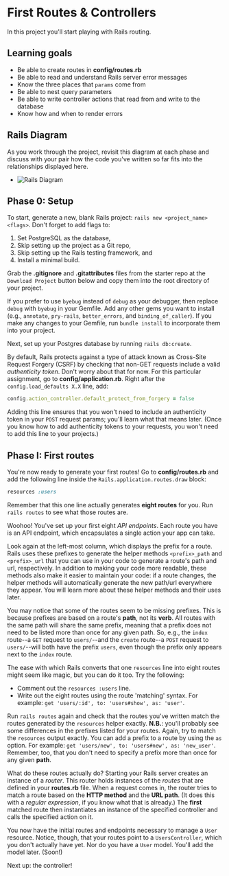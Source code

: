 # First Routes & Controllers

In this project you'll start playing with Rails routing.

## Learning goals

- Be able to create routes in __config/routes.rb__
- Be able to read and understand Rails server error messages
- Know the three places that `params` come from
- Be able to nest query parameters
- Be able to write controller actions that read from and write to the database
- Know how and when to render errors

## Rails Diagram

As you work through the project, revisit this diagram at each phase and discuss
with your pair how the code you've written so far fits into the relationships
displayed here.

- ![Rails Diagram][diagram]

## Phase 0: Setup

To start, generate a new, blank Rails project: `rails new <project_name>
<flags>`. Don't forget to add flags to:

1. Set PostgreSQL as the database,
2. Skip setting up the project as a Git repo,
3. Skip setting up the Rails testing framework, and
4. Install a minimal build.

Grab the __.gitignore__ and __.gitattributes__ files from the starter repo at
the `Download Project` button below and copy them into the root directory of
your project.

If you prefer to use `byebug` instead of `debug` as your debugger, then replace
`debug` with `byebug` in your Gemfile. Add any other gems you want to install
(e.g., `annotate`, `pry-rails`, `better_errors`, and `binding_of_caller`).  If
you make any changes to your Gemfile, run `bundle install` to incorporate them
into your project.

Next, set up your Postgres database by running `rails db:create`.

By default, Rails protects against a type of attack known as Cross-Site Request
Forgery (CSRF) by checking that non-GET requests include a valid _authenticity
token_. Don't worry about that for now. For this particular assignment, go to
__config/application.rb__. Right after the `config.load_defaults X.X` line, add:

```rb
config.action_controller.default_protect_from_forgery = false
```

Adding this line ensures that you won't need to include an authenticity token in
your `POST` request params; you'll learn what that means later. (Once you know
how to add authenticity tokens to your requests, you won't need to add this line
to your projects.)

## Phase I: First routes

You're now ready to generate your first routes! Go to __config/routes.rb__ and
add the following line inside the `Rails.application.routes.draw` block:

```ruby
resources :users
```

Remember that this one line actually generates **eight routes** for you. Run
`rails routes` to see what those routes are.

Woohoo! You've set up your first eight _API endpoints_. Each route you have is
an API endpoint, which encapsulates a single action your app can take.

Look again at the left-most column, which displays the prefix for a route. Rails
uses these prefixes to generate the helper methods `<prefix>_path` and
`<prefix>_url` that you can use in your code to generate a route's path and url,
respectively. In addition to making your code more readable, these methods also
make it easier to maintain your code: if a route changes, the helper methods
will automatically generate the new path/url everywhere they appear. You will
learn more about these helper methods and their uses later.

You may notice that some of the routes seem to be missing prefixes. This is
because prefixes are based on a route's **path**, not its **verb**. All routes
with the same path will share the same prefix, meaning that a prefix does not
need to be listed more than once for any given path. So, e.g., the `index`
route--a `GET` request to `users/`--and the `create` route--a `POST` request to
`users/`--will both have the prefix `users`, even though the prefix only appears
next to the `index` route.

The ease with which Rails converts that one `resources` line into eight routes
might seem like magic, but you can do it too. Try the following:

- Comment out the `resources :users` line.
- Write out the eight routes using the route 'matching' syntax. For example:
  `get 'users/:id', to: 'users#show', as: 'user'`.

Run `rails routes` again and check that the routes you've written match the
routes generated by the `resources` helper exactly. __N.B.__: you'll probably
see some differences in the prefixes listed for your routes. Again, try to match
the `resources` output exactly. You can add a prefix to a route by using the
`as` option. For example: `get 'users/new', to: 'users#new', as: 'new_user'`.
Remember, too, that you don't need to specify a prefix more than once for any
given **path**.

What do these routes actually do? Starting your Rails server creates an instance
of a _router_. This router holds instances of the _routes_ that are defined in
your __routes.rb__ file. When a request comes in, the router tries to match a
route based on the **HTTP method** and the **URL path**. (It does this with a
_regular expression_, if you know what that is already.) The **first** matched
route then instantiates an instance of the specified controller and calls the
specified action on it.

You now have the initial routes and endpoints necessary to manage a `User`
resource. Notice, though, that your routes point to a `UsersController`, which
you don't actually have yet. Nor do you have a `User` model. You'll add the
model later. (Soon!)

Next up: the controller!

[diagram]: https://assets.aaonline.io/fullstack/rails/assets/rails_diagram.png
